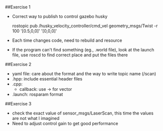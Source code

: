 ##Exercise 1

- Correct way to publish to control gazebo husky

	rostopic pub /husky_velocity_controller/cmd_vel geometry_msgs/Twist -r 100 '[0.5,0,0]' '[0,0,0]'

- Each time changes code, need to rebuild and resource
- If the program can't find something (eg., .world file), look at the launch file, use roscd to find correct place and put the files there

##Exercise 2

- yaml file: care about the format and the way to write topic name (/scan)
- .hpp: include essential header files
- .cpp: 
	- callback: use -> for vector
- .launch: rosparam format

##Exercise 3

- check the exact value of sensor_msgs/LaserScan, this time the values are not what I imagined
- Need to adjust control gain to get good performance

